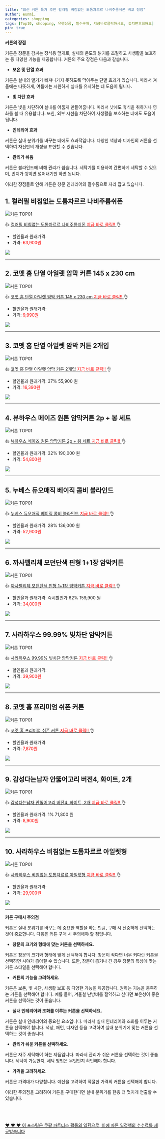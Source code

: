 ```yaml
---
title: "최신 커튼 특가 추천 컬러필 비침없는 도톰차르르 나비주름쉬폰 비교 장점"
author: eunmi.
categories: shopping
tags: [Top10, shopping, 유행상품, 필수구매, 지금바로클릭하세요, 놓치면후회해요]
pin: true
---
```

**커튼의 장점**

커튼은 창문을 감싸는 장식용 덮개로, 실내의 온도와 밝기를 조절하고 사생활을 보호하는 등 다양한 기능을 제공합니다. 커튼의 주요 장점은 다음과 같습니다.

* **보온 및 단열 효과**

커튼은 실내의 열기가 빠져나가지 못하도록 막아주는 단열 효과가 있습니다. 따라서 겨울에는 따뜻하게, 여름에는 시원하게 실내를 유지하는 데 도움이 됩니다.

* **빛 차단 효과**

커튼은 빛을 차단하여 실내를 어둡게 만들어줍니다. 따라서 낮에도 휴식을 취하거나 영화를 볼 때 유용합니다. 또한, 외부 시선을 차단하여 사생활을 보호하는 데에도 도움이 됩니다.

* **인테리어 효과**

커튼은 실내 분위기를 바꾸는 데에도 효과적입니다. 다양한 색상과 디자인의 커튼을 선택하여 자신만의 개성을 표현할 수 있습니다.

* **관리가 쉬움**

커튼은 블라인드에 비해 관리가 쉽습니다. 세탁기를 이용하여 간편하게 세탁할 수 있으며, 먼지가 쌓이면 털어내기만 하면 됩니다.

이러한 장점들로 인해 커튼은 창문 인테리어의 필수품으로 자리 잡고 있습니다.

   

## 1. 컬러필 비침없는 도톰차르르 나비주름쉬폰

![커튼 TOP01](https://thumbnail9.coupangcdn.com/thumbnails/remote/230x230ex/image/vendor_inventory/02f2/4a20256612169c5a4d94e35ea17f888ddfddd8f19f74311e390ca181689f.jpg)


👍 [컬러필 비침없는 도톰차르르 나비주름쉬폰 <font color=red> 지금 바로 클릭!! </font> ](https://link.coupang.com/re/AFFSDP?lptag=AF3617701&subid=GithubCoopas&pageKey=6443862354&traceid=V0-153&itemId=13958630593&vendorItemId=83900703031) 👌 


- 할인율과 원래가격: 
- 가격: <span style='color:red'>63,900원</span>

[![](/discount_price.png)](https://link.coupang.com/re/AFFSDP?lptag=AF3617701&subid=GithubCoopas&pageKey=6443862354&traceid=V0-153&itemId=13958630593&vendorItemId=83900703031)

---


   

## 2. 코멧 홈 단열 아일렛 암막 커튼 145 x 230 cm

![커튼 TOP01](https://thumbnail6.coupangcdn.com/thumbnails/remote/230x230ex/image/retail/images/2021206491146592-dc823557-434d-4d07-a71d-a695d46b1bc8.jpg)


👍 [코멧 홈 단열 아일렛 암막 커튼 145 x 230 cm <font color=red> 지금 바로 클릭!! </font> ](https://link.coupang.com/re/AFFSDP?lptag=AF3617701&subid=GithubCoopas&pageKey=180352941&traceid=V0-153&itemId=536034149&vendorItemId=84147362569) 👌 


- 할인율과 원래가격: 
- 가격: <span style='color:red'>9,990원</span>

[![](/discount_price.png)](https://link.coupang.com/re/AFFSDP?lptag=AF3617701&subid=GithubCoopas&pageKey=180352941&traceid=V0-153&itemId=536034149&vendorItemId=84147362569)

---


   

## 3. 코멧 홈 단열 아일렛 암막 커튼 2개입

![커튼 TOP01](https://thumbnail9.coupangcdn.com/thumbnails/remote/230x230ex/image/retail/images/6599491629301926-4d334e81-2396-4f5e-a2cd-d16ad0e64ca5.jpg)


👍 [코멧 홈 단열 아일렛 암막 커튼 2개입 <font color=red> 지금 바로 클릭!! </font> ](https://link.coupang.com/re/AFFSDP?lptag=AF3617701&subid=GithubCoopas&pageKey=6711426204&traceid=V0-153&itemId=16836540975&vendorItemId=84015868076) 👌 


- 할인율과 원래가격: 37%  55,900   원
- 가격: <span style='color:red'>16,390원</span>

[![](/discount_price.png)](https://link.coupang.com/re/AFFSDP?lptag=AF3617701&subid=GithubCoopas&pageKey=6711426204&traceid=V0-153&itemId=16836540975&vendorItemId=84015868076)

---


   

## 4. 뷰하우스 메이즈 원톤 암막커튼 2p + 봉 세트

![커튼 TOP01](https://thumbnail10.coupangcdn.com/thumbnails/remote/230x230ex/image/retail/images/4613152433106695-815f41a8-78e4-4fd9-a665-44d026b1c675.jpg)


👍 [뷰하우스 메이즈 원톤 암막커튼 2p + 봉 세트 <font color=red> 지금 바로 클릭!! </font> ](https://link.coupang.com/re/AFFSDP?lptag=AF3617701&subid=GithubCoopas&pageKey=5372913328&traceid=V0-153&itemId=7958825082&vendorItemId=75247890268) 👌 


- 할인율과 원래가격: 32%  190,000   원
- 가격: <span style='color:red'>54,800원</span>

[![](/discount_price.png)](https://link.coupang.com/re/AFFSDP?lptag=AF3617701&subid=GithubCoopas&pageKey=5372913328&traceid=V0-153&itemId=7958825082&vendorItemId=75247890268)

---


   

## 5. 누베스 듀오매직 베이직 콤비 블라인드

![커튼 TOP01](https://thumbnail8.coupangcdn.com/thumbnails/remote/230x230ex/image/vendor_inventory/f7bd/8d1dfb96177a6d3d098cd001695d8e96bbacff36257f54474716f2966afc.jpg)


👍 [누베스 듀오매직 베이직 콤비 블라인드 <font color=red> 지금 바로 클릭!! </font> ](https://link.coupang.com/re/AFFSDP?lptag=AF3617701&subid=GithubCoopas&pageKey=7650846126&traceid=V0-153&itemId=20356555833&vendorItemId=80496911178) 👌 


- 할인율과 원래가격: 28%  136,000   원
- 가격: <span style='color:red'>52,900원</span>

[![](/discount_price.png)](https://link.coupang.com/re/AFFSDP?lptag=AF3617701&subid=GithubCoopas&pageKey=7650846126&traceid=V0-153&itemId=20356555833&vendorItemId=80496911178)

---


   

## 6. 까사펠리체 모던단색 핀형 1+1장 암막커튼

![커튼 TOP01](https://thumbnail8.coupangcdn.com/thumbnails/remote/230x230ex/image/vendor_inventory/1d00/51bff93023b9ea9c41bcf6367711ac0b0735754c9faffea7054fbc95df85.jpg)


👍 [까사펠리체 모던단색 핀형 1+1장 암막커튼 <font color=red> 지금 바로 클릭!! </font> ](https://link.coupang.com/re/AFFSDP?lptag=AF3617701&subid=GithubCoopas&pageKey=265426008&traceid=V0-153&itemId=832031634&vendorItemId=5118504995) 👌 


- 할인율과 원래가격: 즉시할인가 62%  159,900   원
- 가격: <span style='color:red'>34,000원</span>

[![](/discount_price.png)](https://link.coupang.com/re/AFFSDP?lptag=AF3617701&subid=GithubCoopas&pageKey=265426008&traceid=V0-153&itemId=832031634&vendorItemId=5118504995)

---


   

## 7. 사라하우스 99.99% 빛차단 암막커튼

![커튼 TOP01](https://thumbnail6.coupangcdn.com/thumbnails/remote/230x230ex/image/retail/images/3728709446456636-e9ccfd62-54c5-41fd-b1d9-412ba15ca952.jpg)


👍 [사라하우스 99.99% 빛차단 암막커튼 <font color=red> 지금 바로 클릭!! </font> ](https://link.coupang.com/re/AFFSDP?lptag=AF3617701&subid=GithubCoopas&pageKey=1474420347&traceid=V0-153&itemId=14397682046&vendorItemId=81641835786) 👌 


- 할인율과 원래가격: 
- 가격: <span style='color:red'>39,900원</span>

[![](/discount_price.png)](https://link.coupang.com/re/AFFSDP?lptag=AF3617701&subid=GithubCoopas&pageKey=1474420347&traceid=V0-153&itemId=14397682046&vendorItemId=81641835786)

---


   

## 8. 코멧 홈 프리미엄 쉬폰 커튼

![커튼 TOP01](https://thumbnail10.coupangcdn.com/thumbnails/remote/230x230ex/image/retail/images/1752275074521400-a1ca49df-e087-4ccb-bd34-b190bc87e5da.jpg)


👍 [코멧 홈 프리미엄 쉬폰 커튼 <font color=red> 지금 바로 클릭!! </font> ](https://link.coupang.com/re/AFFSDP?lptag=AF3617701&subid=GithubCoopas&pageKey=1201668048&traceid=V0-153&itemId=2186769902&vendorItemId=70184773536) 👌 


- 할인율과 원래가격: 
- 가격: <span style='color:red'>7,870원</span>

[![](/discount_price.png)](https://link.coupang.com/re/AFFSDP?lptag=AF3617701&subid=GithubCoopas&pageKey=1201668048&traceid=V0-153&itemId=2186769902&vendorItemId=70184773536)

---


   

## 9. 감성다는남자 안뚫어고리 버전4, 화이트, 2개

![커튼 TOP01](https://thumbnail7.coupangcdn.com/thumbnails/remote/230x230ex/image/retail/images/1819886435108527-3de4a7e4-5203-4a14-a6c1-db7937fb5fe4.png)


👍 [감성다는남자 안뚫어고리 버전4, 화이트, 2개 <font color=red> 지금 바로 클릭!! </font> ](https://link.coupang.com/re/AFFSDP?lptag=AF3617701&subid=GithubCoopas&pageKey=5611830788&traceid=V0-153&itemId=9071738774&vendorItemId=76358042662) 👌 


- 할인율과 원래가격: 1%  71,800   원
- 가격: <span style='color:red'>8,900원</span>

[![](/discount_price.png)](https://link.coupang.com/re/AFFSDP?lptag=AF3617701&subid=GithubCoopas&pageKey=5611830788&traceid=V0-153&itemId=9071738774&vendorItemId=76358042662)

---


   

## 10. 사라하우스 비침없는 도톰차르르 아일렛형

![커튼 TOP01](https://thumbnail7.coupangcdn.com/thumbnails/remote/230x230ex/image/vendor_inventory/6324/99d6d9d6053e4f7f8462dd61327116d6710e86eb733807b5f5a12e17e3f6.jpg)


👍 [사라하우스 비침없는 도톰차르르 아일렛형 <font color=red> 지금 바로 클릭!! </font> ](https://link.coupang.com/re/AFFSDP?lptag=AF3617701&subid=GithubCoopas&pageKey=7297964040&traceid=V0-153&itemId=18668051280&vendorItemId=85870860406) 👌 


- 할인율과 원래가격: 
- 가격: <span style='color:red'>29,900원</span>

[![](/discount_price.png)](https://link.coupang.com/re/AFFSDP?lptag=AF3617701&subid=GithubCoopas&pageKey=7297964040&traceid=V0-153&itemId=18668051280&vendorItemId=85870860406)

---
**커튼 구매시 주의점**

커튼은 실내 분위기를 바꾸는 데 중요한 역할을 하는 만큼, 구매 시 신중하게 선택하는 것이 중요합니다. 다음은 커튼 구매 시 주의해야 할 점입니다.

* **창문의 크기와 형태에 맞는 커튼을 선택하세요.**

커튼은 창문의 크기와 형태에 맞게 선택해야 합니다. 창문이 작다면 너무 커다란 커튼을 선택하면 시야가 좁아질 수 있습니다. 또한, 창문이 좁거나 긴 경우 창문의 특성에 맞는 커튼 스타일을 선택해야 합니다.

* **커튼의 기능을 고려하세요.**

커튼은 보온, 빛 차단, 사생활 보호 등 다양한 기능을 제공합니다. 원하는 기능을 충족하는 커튼을 선택해야 합니다. 예를 들어, 겨울철 난방비를 절약하고 싶다면 보온성이 좋은 커튼을 선택하는 것이 좋습니다.

* **실내 인테리어와 조화를 이루는 커튼을 선택하세요.**

커튼은 실내 인테리어의 중요한 요소입니다. 따라서 실내 인테리어와 조화를 이루는 커튼을 선택해야 합니다. 색상, 패턴, 디자인 등을 고려하여 실내 분위기에 맞는 커튼을 선택하는 것이 좋습니다.

* **관리가 쉬운 커튼을 선택하세요.**

커튼은 자주 세탁해야 하는 제품입니다. 따라서 관리가 쉬운 커튼을 선택하는 것이 좋습니다. 세탁이 가능한지, 세탁 방법은 무엇인지 확인해야 합니다.

* **가격을 고려하세요.**

커튼은 가격대가 다양합니다. 예산을 고려하여 적절한 가격의 커튼을 선택해야 합니다.

이러한 주의점을 고려하여 커튼을 구매한다면 실내 분위기를 한층 더 멋지게 연출할 수 있습니다.<br><br><br><br><br> [ ❤ ❤ ❤ 이 포스팅은 쿠팡 파트너스 활동의 일환으로, 이에 따른 일정액의 수수료를 제공받습니다](https://link.coupang.com/a/bcEFyh)